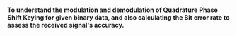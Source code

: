 #### To understand the modulation and demodulation of Quadrature Phase Shift Keying for given binary data, and also calculating the Bit error rate to assess the received signal&#39;s accuracy.
